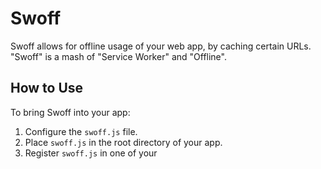 # Swoff
Swoff allows for offline usage of your web app, by caching certain URLs.
"Swoff" is a mash of "Service Worker" and "Offline".

## How to Use
To bring Swoff into your app:
1. Configure the `swoff.js` file.
2. Place `swoff.js` in the root directory of your app.
3. Register `swoff.js` in one of your <script>s.
```
if (navigator.serviceWorker) {
    navigator.serviceWorker.register("/swoff.js");
} else {
    // Service workers not supported. :(
}
```

## How to Configure
Take a look at URL_CACHE_INFO in `swoff.js`.
This is where you configure the caching of your URLs (files).
```javascript
const URL_CACHE_INFO = [
    { url: '/path/to/cached/file' }
]
```

After Swoff is registered and installed, it will wait until `/path/to/cached/file` is requested from the server, 
and cache `/path/to/cached/file` when the server responds with it.

If you want to cache `/path/to/cached/file` *as soon as* Swoff is registered and *installed*, use cacheAsap: true. In other words, Swoff won't wait for the next request for `/path/to/cached/file`.
```javascript
const URL_CACHE_INFO = [
    { url: '/path/to/cached/file', cacheAsap: true }
]
```

To understand how Swoff fits into your web app, let's look at the typical life cycle of a web app using Swoff: 
First time your web app is loaded with Swoff:
1. `index.html` is loaded.
2. `index.html` loads its assets (CSS, JavaScript, etc.).
3. One of the `<script>`s registers Swoff.
4. Swoff installs itself.
5. Swoff immediately stores in its cache all URLs where `cacheAsap` is `true`.
6. For URLs where `cacheAsap` is falsy, Swoff waits for the next `GET` request for that file. When the server responds with the file, that file is added to Swoff's cache.
7. Now, whenever a cached file is requested by the browser, Swoff intercepts the request and retrieves the file from its cache. 

